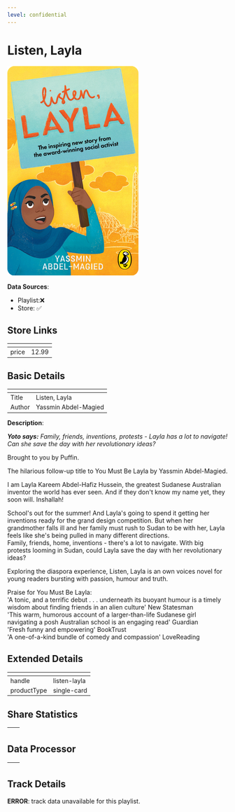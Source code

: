 ```yaml
---
level: confidential
---
```

# Listen, Layla

![card_[4QyZM].png](../../img/cards/card_[4QyZM].png)

**Data Sources**: 

- Playlist:❌
- Store: ✅


## Store Links

| <!-- --> | <!-- --> |
| - | - |
| price | 12.99 |


## Basic Details

| <!-- --> | <!-- --> |
| - | - |
| Title | Listen, Layla |
| Author | Yassmin Abdel-Magied |

**Description**:

_**Yoto says:** Family, friends, inventions, protests - Layla has a lot to navigate! Can she save the day with her revolutionary ideas?_

Brought to you by Puffin.  
  
The hilarious follow-up title to You Must Be Layla by Yassmin Abdel-Magied.  
  
I am Layla Kareem Abdel-Hafiz Hussein, the greatest Sudanese Australian inventor the world has ever seen. And if they don't know my name yet, they soon will. Inshallah!  
  
School's out for the summer! And Layla's going to spend it getting her inventions ready for the grand design competition. But when her grandmother falls ill and her family must rush to Sudan to be with her, Layla feels like she's being pulled in many different directions.  
Family, friends, home, inventions - there's a lot to navigate. With big protests looming in Sudan, could Layla save the day with her revolutionary ideas?  
  
Exploring the diaspora experience, Listen, Layla is an own voices novel for young readers bursting with passion, humour and truth.  
  
Praise for You Must Be Layla:  
'A tonic, and a terrific debut . . . underneath its buoyant humour is a timely wisdom about finding friends in an alien culture' New Statesman  
'This warm, humorous account of a larger-than-life Sudanese girl navigating a posh Australian school is an engaging read' Guardian  
'Fresh funny and empowering' BookTrust  
'A one-of-a-kind bundle of comedy and compassion' LoveReading


## Extended Details

| <!-- --> | <!-- --> |
| - | - |
| handle | listen-layla |
| productType | single-card |


## Share Statistics

| <!-- --> | <!-- --> |
| - | - |


## Data Processor

| <!-- --> | <!-- --> |
| - | - |


## Track Details

**ERROR**: track data unavailable for this playlist.
